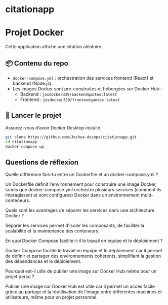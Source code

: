 # citationapp

# Projet Docker

Cette application affiche une citation aléatoire.

## 📦 Contenu du repo

- `docker-compose.yml` : orchestration des services frontend (React) et backend (Node.js).
- Les images Docker sont pré-construites et hébergées sur Docker Hub :
  - Backend : `josdocker339/backendquotes:latest`
  - Frontend : `josdocker339/frontendquotes:latest`

## 🚀 Lancer le projet

Assurez-vous d’avoir Docker Desktop installé.

```bash
git clone https://github.com/Joshua-dscops/citationapp.git
cd citationapp
docker-compose up
```

## Questions de réflexion

Quelle différence fais-tu entre un Dockerfile et un docker-compose.yml ?

Un Dockerfile définit l'environnement pour construire une image Docker, tandis que docker-compose.yml orchestre plusieurs services (comment ils interagissent et sont configurés) Docker dans un environnement multi-conteneurs.

Quels sont les avantages de séparer les services dans une architecture Docker ?

Séparer les services permet d'isoler les composants, de faciliter la scalabilité et la maintenance des conteneurs.

En quoi Docker Compose facilite-t-il le travail en équipe et le déploiement ?

Docker Compose facilite le travail en équipe et le déploiement car il permet de définir et partager des environnements cohérents, simplifiant la gestion des dépendances et le déploiement.

Pourquoi est-il utile de publier une image sur Docker Hub même pour un projet perso ?

Publier une image sur Docker Hub est utile car il permet un accès facile grâce au partage et la réutilisation de l'image entre différentes machines et utilisateurs, même pour un projet personnel.
